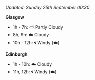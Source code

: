 *Updated: Sunday 25th September 00:30*

**Glasgow**

* 1h - 7h: :partly_sunny: Partly Cloudy
* 8h, 9h: :cloud: Cloudy
* 10h - 12h: :cyclone: Windy (:cloud:)

**Edinburgh**

* 1h - 10h: :cloud: Cloudy
* 11h, 12h: :cyclone: Windy (:cloud:)
